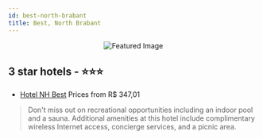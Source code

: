 ```yaml
---
id: best-north-brabant
title: Best, North Brabant
---
```


<center><img src="https://i.travelapi.com/hotels/1000000/80000/75500/75420/4680e155_z.jpg" alt="Featured Image" /></center>


##  3 star hotels - ⭐️⭐️⭐️

-    [Hotel NH Best](https://us.hurb.com/hotels/best/hotel-nh-best-JNP-JP019673?cmp=18055) Prices from R$ 347,01
   > Don't miss out on recreational opportunities including an indoor pool and a sauna. Additional amenities at this hotel include complimentary wireless Internet access, concierge services, and a picnic area.
